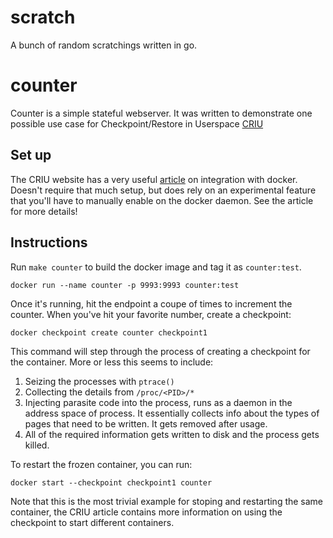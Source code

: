 scratch
=======

A bunch of random scratchings written in go.

# counter 

Counter is a simple stateful webserver. It was written to demonstrate one
possible use case for Checkpoint/Restore in Userspace [CRIU](https://criu.org)

## Set up 

The CRIU website has a very useful [article](https://criu.org/Docker) on
integration with docker. Doesn't require that much setup, but does rely on an
experimental feature that you'll have to manually enable on the docker daemon.
See the article for more details! 

## Instructions 

Run `make counter` to build the docker image and tag it as `counter:test`.

```
docker run --name counter -p 9993:9993 counter:test 
```

Once it's running, hit the endpoint a coupe of times to increment the counter.
When you've hit your favorite number, create a checkpoint:

```
docker checkpoint create counter checkpoint1
```

This command will step through the process of creating a checkpoint for the
container. More or less this seems to include: 
1. Seizing the processes with `ptrace()`
2. Collecting the details from `/proc/<PID>/*`
3. Injecting parasite code into the process, runs as a daemon in the address
   space of process. It essentially collects info about the types of pages that
   need to be written. It gets removed after usage.
4. All of the required information gets written to disk and the process gets
   killed.

To restart the frozen container, you can run:

```
docker start --checkpoint checkpoint1 counter
```

Note that this is the most trivial example for stoping and restarting the same
container, the CRIU article contains more information on using the checkpoint to
start different containers.

